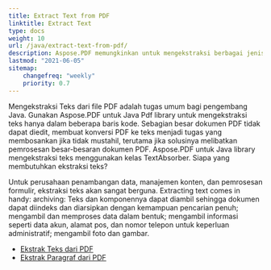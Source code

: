 ```yaml
---
title: Extract Text from PDF 
linktitle: Extract Text 
type: docs
weight: 10
url: /java/extract-text-from-pdf/
description: Aspose.PDF memungkinkan untuk mengekstraksi berbagai jenis informasi. Bagian ini berisi artikel tentang ekstraksi teks dari dokumen PDF menggunakan Aspose.PDF untuk Java.
lastmod: "2021-06-05"
sitemap:
    changefreq: "weekly"
    priority: 0.7
---
```


Mengekstraksi Teks dari file PDF adalah tugas umum bagi pengembang Java. Gunakan Aspose.PDF untuk Java Pdf library untuk mengekstraksi teks hanya dalam beberapa baris kode. Sebagian besar dokumen PDF tidak dapat diedit, membuat konversi PDF ke teks menjadi tugas yang membosankan jika tidak mustahil, terutama jika solusinya melibatkan pemrosesan besar-besaran dokumen PDF. Aspose.PDF untuk Java library mengekstraksi teks menggunakan kelas TextAbsorber. 
Siapa yang membutuhkan ekstraksi teks?

Untuk perusahaan penambangan data, manajemen konten, dan pemrosesan formulir, ekstraksi teks akan sangat berguna.
 Extracting text comes in handy: archiving: Teks dan komponennya dapat diambil sehingga dokumen dapat diindeks dan diarsipkan dengan kemampuan pencarian penuh; mengambil dan memproses data dalam bentuk; mengambil informasi seperti data akun, alamat pos, dan nomor telepon untuk keperluan administratif; mengambil foto dan gambar.

- [Ekstrak Teks dari PDF](/pdf/java/extract-text-from-all-pdf/)
- [Ekstrak Paragraf dari PDF](/pdf/java/extract-paragraph-from-pdf/)
